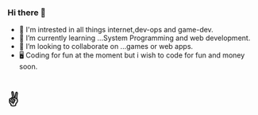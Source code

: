 ### Hi there 👋
- 👀 I'm intrested in all things internet,dev-ops and game-dev.
- 🌱 I’m currently learning ...System Programming and web development.
- 👯 I’m looking to collaborate on ...games or web apps.
- 🖥 Coding for fun at the moment but i wish to code for fun and money soon.
<h1>✌</h1>

<!--
**Ahmed-Armaan/Ahmed-Armaan** is a ✨ _special_ ✨ repository because its `README.md` (this file) appears on your GitHub profile.

Here are some ideas to get you started:

- 🔭 I’m currently working on ...
- 🌱 I’m currently learning ...
- 👯 I’m looking to collaborate on ...
- 🤔 I’m looking for help with ...
- 💬 Ask me about ...
- 📫 How to reach me: ...
- 😄 Pronouns: ...
- ⚡ Fun fact: ...
-->
